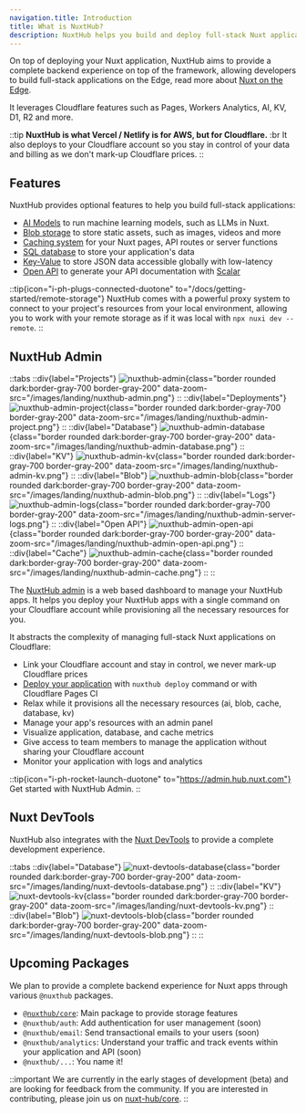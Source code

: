 ```yaml
---
navigation.title: Introduction
title: What is NuxtHub?
description: NuxtHub helps you build and deploy full-stack Nuxt applications globally.
---
```


On top of deploying your Nuxt application, NuxtHub aims to provide a complete backend experience on top of the framework, allowing developers to build full-stack applications on the Edge, read more about [Nuxt on the Edge](https://nuxt.com/blog/nuxt-on-the-edge).

It leverages Cloudflare features such as Pages, Workers Analytics, AI, KV, D1, R2 and more.

::tip
**NuxtHub is what Vercel / Netlify is for AWS, but for Cloudflare.** :br
It also deploys to your Cloudflare account so you stay in control of your data and billing as we don't mark-up Cloudflare prices.
::

## Features

NuxtHub provides optional features to help you build full-stack applications:
- [AI Models](/docs/features/ai) to run machine learning models, such as LLMs in Nuxt.
- [Blob storage](/docs/features/blob) to store static assets, such as images, videos and more
- [Caching system](/docs/features/cache) for your Nuxt pages, API routes or server functions
- [SQL database](/docs/features/database) to store your application's data
- [Key-Value](/docs/features/kv) to store JSON data accessible globally with low-latency
- [Open API](/docs/features/open-api) to generate your API documentation with [Scalar](https://scalar.com)

::tip{icon="i-ph-plugs-connected-duotone" to="/docs/getting-started/remote-storage"}
NuxtHub comes with a powerful proxy system to connect to your project's resources from your local environment, allowing you to work with your remote storage as if it was local with `npx nuxi dev --remote`.
::

## NuxtHub Admin

::tabs
::div{label="Projects"}
![nuxthub-admin](/images/landing/nuxthub-admin.png){class="border rounded dark:border-gray-700 border-gray-200" data-zoom-src="/images/landing/nuxthub-admin.png"}
::
::div{label="Deployments"}
![nuxthub-admin-project](/images/landing/nuxthub-admin-project.png){class="border rounded dark:border-gray-700 border-gray-200" data-zoom-src="/images/landing/nuxthub-admin-project.png"}
::
::div{label="Database"}
![nuxthub-admin-database](/images/landing/nuxthub-admin-database.png){class="border rounded dark:border-gray-700 border-gray-200" data-zoom-src="/images/landing/nuxthub-admin-database.png"}
::
::div{label="KV"}
![nuxthub-admin-kv](/images/landing/nuxthub-admin-kv.png){class="border rounded dark:border-gray-700 border-gray-200" data-zoom-src="/images/landing/nuxthub-admin-kv.png"}
::
::div{label="Blob"}
![nuxthub-admin-blob](/images/landing/nuxthub-admin-blob.png){class="border rounded dark:border-gray-700 border-gray-200" data-zoom-src="/images/landing/nuxthub-admin-blob.png"}
::
::div{label="Logs"}
![nuxthub-admin-logs](/images/landing/nuxthub-admin-server-logs.png){class="border rounded dark:border-gray-700 border-gray-200" data-zoom-src="/images/landing/nuxthub-admin-server-logs.png"}
::
::div{label="Open API"}
![nuxthub-admin-open-api](/images/landing/nuxthub-admin-open-api.png){class="border rounded dark:border-gray-700 border-gray-200" data-zoom-src="/images/landing/nuxthub-admin-open-api.png"}
::
::div{label="Cache"}
![nuxthub-admin-cache](/images/landing/nuxthub-admin-cache.png){class="border rounded dark:border-gray-700 border-gray-200" data-zoom-src="/images/landing/nuxthub-admin-cache.png"}
::
::

The [NuxtHub admin](https://admin.hub.nuxt.com) is a web based dashboard to manage your NuxtHub apps. It helps you deploy your NuxtHub apps with a single command on your Cloudflare account while provisioning all the necessary resources for you.

It abstracts the complexity of managing full-stack Nuxt applications on Cloudflare:
- Link your Cloudflare account and stay in control, we never mark-up Cloudflare prices
- [Deploy your application](/docs/getting-started/deploy) with `nuxthub deploy` command or with Cloudflare Pages CI
- Relax while it provisions all the necessary resources (ai, blob, cache, database, kv)
- Manage your app's resources with an admin panel
- Visualize application, database, and cache metrics
- Give access to team members to manage the application without sharing your Cloudflare account
- Monitor your application with logs and analytics

::tip{icon="i-ph-rocket-launch-duotone" to="https://admin.hub.nuxt.com"}
Get started with NuxtHub Admin.
::

## Nuxt DevTools

NuxtHub also integrates with the [Nuxt DevTools](https://devtools.nuxt.com/) to provide a complete development experience.

::tabs
::div{label="Database"}
![nuxt-devtools-database](/images/landing/nuxt-devtools-database.png){class="border rounded dark:border-gray-700 border-gray-200" data-zoom-src="/images/landing/nuxt-devtools-database.png"}
::
::div{label="KV"}
![nuxt-devtools-kv](/images/landing/nuxt-devtools-kv.png){class="border rounded dark:border-gray-700 border-gray-200" data-zoom-src="/images/landing/nuxt-devtools-kv.png"}
::
::div{label="Blob"}
![nuxt-devtools-blob](/images/landing/nuxt-devtools-blob.png){class="border rounded dark:border-gray-700 border-gray-200" data-zoom-src="/images/landing/nuxt-devtools-blob.png"}
::
::

## Upcoming Packages

We plan to provide a complete backend experience for Nuxt apps through various `@nuxthub` packages.

- [`@nuxthub/core`](https://github.com/nuxt-hub/core): Main package to provide storage features
- `@nuxthub/auth`: Add authentication for user management (soon)
- `@nuxthub/email`: Send transactional emails to your users (soon)
- `@nuxthub/analytics`: Understand your traffic and track events within your application and API (soon)
- `@nuxthub/...`: You name it!

::important
We are currently in the early stages of development (beta) and are looking for feedback from the community. If you are interested in contributing, please join us on [nuxt-hub/core](https://github.com/nuxt-hub/core).
::

